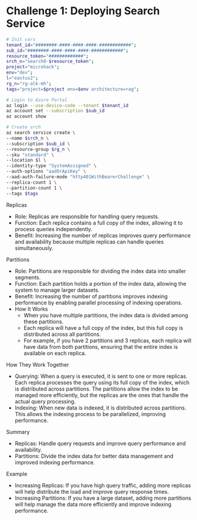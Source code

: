 # Challenge 1: Deploying Search Service

```bash
# Init vars
tenant_id="########-####-####-####-############";                         echo $tenant_id
sub_id="########-####-####-####-############";                            echo $sub_id
resource_token="#############";                                           echo $resource_token
srch_n="search0-$resource_token";                                         echo $srch_n
project="microhack";                                                      echo $project
env="dev";                                                                echo $env
l="eastus2";                                                              echo $l
rg_n="rg-alk-mh";                                                         echo $rg_n
tags="project=$project env=$env architecture=rag";                        echo $tags

# Login to Azure Portal
az login --use-device-code --tenant $tenant_id
az account set --subscription $sub_id
az account show

# Create srch
az search service create \
--name $srch_n \
--subscription $sub_id \
--resource-group $rg_n \
--sku "standard" \
--location $l \
--identity-type "SystemAssigned" \
--auth-options "aadOrApiKey" \
--aad-auth-failure-mode "http401WithBearerChallenge" \
--replica-count 1 \
--partition-count 1 \
--tags $tags
```

Replicas

- Role: Replicas are responsible for handling query requests.
- Function: Each replica contains a full copy of the index, allowing it to process queries independently.
- Benefit: Increasing the number of replicas improves query performance and availability because multiple replicas can handle queries simultaneously.

Partitions

- Role: Partitions are responsible for dividing the index data into smaller segments.
- Function: Each partition holds a portion of the index data, allowing the system to manage larger datasets.
- Benefit: Increasing the number of partitions improves indexing performance by enabling parallel processing of indexing operations.
- How It Works
  - When you have multiple partitions, the index data is divided among these partitions.
  - Each replica will have a full copy of the index, but this full copy is distributed across all partitions.
  - For example, if you have 2 partitions and 3 replicas, each replica will have data from both partitions, ensuring that the entire index is available on each replica.

How They Work Together

- Querying: When a query is executed, it is sent to one or more replicas. Each replica processes the query using its full copy of the index, which is distributed across partitions. The partitions allow the index to be managed more efficiently, but the replicas are the ones that handle the actual query processing.
- Indexing: When new data is indexed, it is distributed across partitions. This allows the indexing process to be parallelized, improving performance.

Summary

- Replicas: Handle query requests and improve query performance and availability.
- Partitions: Divide the index data for better data management and improved indexing performance.

Example

- Increasing Replicas: If you have high query traffic, adding more replicas will help distribute the load and improve query response times.
- Increasing Partitions: If you have a large dataset, adding more partitions will help manage the data more efficiently and improve indexing performance.
